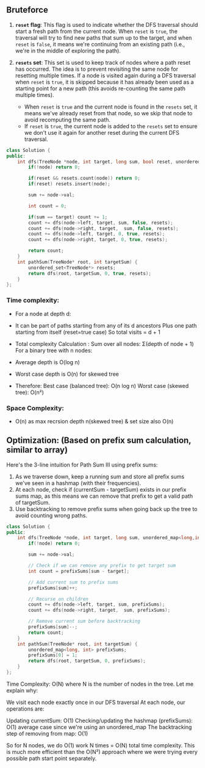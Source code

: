 ## Bruteforce

1. **`reset` flag**: This flag is used to indicate whether the DFS traversal should start a fresh path from the current node. When `reset` is `true`, the traversal will try to find new paths that sum up to the target, and when `reset` is `false`, it means we're continuing from an existing path (i.e., we're in the middle of exploring the path).

2. **`resets` set**: This set is used to keep track of nodes where a path reset has occurred. The idea is to prevent revisiting the same node for resetting multiple times. If a node is visited again during a DFS traversal when `reset` is `true`, it is skipped because it has already been used as a starting point for a new path (this avoids re-counting the same path multiple times).

   - When `reset` is `true` and the current node is found in the `resets` set, it means we've already reset from that node, so we skip that node to avoid recomputing the same path.
   - If `reset` is `true`, the current node is added to the `resets` set to ensure we don't use it again for another reset during the current DFS traversal.

```c++
class Solution {
public:
    int dfs(TreeNode *node, int target, long sum, bool reset, unordered_set<TreeNode*> &resets) {
        if(!node) return 0;

        if(reset && resets.count(node)) return 0;
        if(reset) resets.insert(node);

        sum += node->val;

        int count = 0;

        if(sum == target) count += 1;
        count += dfs(node->left, target, sum, false, resets);
        count += dfs(node->right, target,  sum, false, resets);
        count += dfs(node->left, target, 0, true, resets);
        count += dfs(node->right, target, 0, true, resets);

        return count;
    }
    int pathSum(TreeNode* root, int targetSum) {
        unordered_set<TreeNode*> resets;
        return dfs(root, targetSum, 0, true, resets);
    }
};
```

### Time complexity:

- For a node at depth d:
- It can be part of paths starting from any of its d ancestors
  Plus one path starting from itself (reset=true case)
  So total visits = d + 1

- Total complexity Calculation :
  Sum over all nodes: Σ(depth of node + 1)
  For a binary tree with n nodes:

- Average depth is O(log n)
- Worst case depth is O(n) for skewed tree

- Therefore:
  Best case (balanced tree): O(n log n)
  Worst case (skewed tree): O(n²)

### Space Complexity:

- O(n) as max recrsion depth n(skewed tree) & set size also O(n)

## Optimization: (Based on prefix sum calculation, similar to array)

Here's the 3-line intuition for Path Sum III using prefix sums:

1. As we traverse down, keep a running sum and store all prefix sums we've seen in a hashmap (with their frequencies).
2. At each node, check if (currentSum - targetSum) exists in our prefix sums map, as this means we can remove that prefix to get a valid path of targetSum.
3. Use backtracking to remove prefix sums when going back up the tree to avoid counting wrong paths.

```c++
class Solution {
public:
    int dfs(TreeNode *node, int target, long sum, unordered_map<long,int>& prefixSums) {
        if(!node) return 0;

        sum += node->val;

        // Check if we can remove any prefix to get target sum
        int count = prefixSums[sum - target];

        // Add current sum to prefix sums
        prefixSums[sum]++;

        // Recurse on children
        count += dfs(node->left, target, sum, prefixSums);
        count += dfs(node->right, target,  sum, prefixSums);

        // Remove current sum before backtracking
        prefixSums[sum]--;
        return count;
    }
    int pathSum(TreeNode* root, int targetSum) {
        unordered_map<long, int> prefixSums;
        prefixSums[0] = 1;
        return dfs(root, targetSum, 0, prefixSums);
    }
};
```

Time Complexity: O(N) where N is the number of nodes in the tree.
Let me explain why:

We visit each node exactly once in our DFS traversal
At each node, our operations are:

Updating currentSum: O(1)
Checking/updating the hashmap (prefixSums): O(1) average case since we're using an unordered_map
The backtracking step of removing from map: O(1)

So for N nodes, we do O(1) work N times = O(N) total time complexity. This is much more efficient than the O(N²) approach where we were trying every possible path start point separately.
